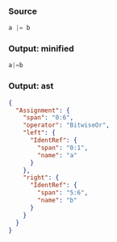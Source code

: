 ### Source
```js parse:expr
a |= b
```

### Output: minified
```js
a|=b
```

### Output: ast
```json
{
  "Assignment": {
    "span": "0:6",
    "operator": "BitwiseOr",
    "left": {
      "IdentRef": {
        "span": "0:1",
        "name": "a"
      }
    },
    "right": {
      "IdentRef": {
        "span": "5:6",
        "name": "b"
      }
    }
  }
}
```
